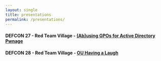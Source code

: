 ```yaml
---
layout: single
title: presentations
permalink: /presentations/
---
```


#### DEFCON 27 - Red Team Village - [(Ab)using GPOs for Active Directory Pwnage](https://www.slideshare.net/PetrosKoutroumpis/abusing-gpos-for-active-directory-pwnage)

#### DEFCON 28 - Red Team Village - [OU Having a Laugh](https://youtu.be/qUbDWzqhA4Y)

